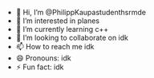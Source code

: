 - 👋 Hi, I’m @PhilippKaupastudenthsrmde
- 👀 I’m interested in planes
- 🌱 I’m currently learning c++
- 💞️ I’m looking to collaborate on idk
- 📫 How to reach me idk
- 😄 Pronouns: idk
- ⚡ Fun fact: idk

<!---
PhilippKaupastudenthsrmde/PhilippKaupastudenthsrmde is a ✨ special ✨ repository because its `README.md` (this file) appears on your GitHub profile.
You can click the Preview link to take a look at your changes.
--->
